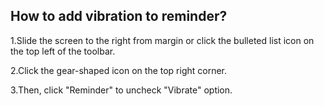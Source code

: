## How to add vibration to reminder?
1.Slide the screen to the right from margin or click the bulleted list icon on the top left of the toolbar.

2.Click the gear-shaped icon on the top right corner.

3.Then, click "Reminder" to uncheck "Vibrate" option.


